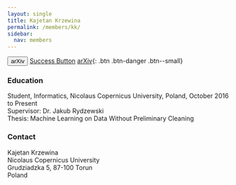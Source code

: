 ```yaml
---
layout: single
title: Kajetan Krzewina
permalink: /members/kk/
sidebar:
  nav: members
---
```


<button name="button" class="btn btn-default">arXiv</button>
<a href="#" class="btn btn-success">Success Button</a>
[arXiv](https://arxiv.org/abs/1711.10604){: .btn .btn-danger .btn--small}

### Education

Student, Informatics, Nicolaus Copernicus University, Poland, October 2016 to Present  
Supervisor: Dr. Jakub Rydzewski  
Thesis: Machine Learning on Data Without Preliminary Cleaning  

### Contact

Kajetan Krzewina  
Nicolaus Copernicus University  
Grudziadzka 5, 87-100 Torun  
Poland  
